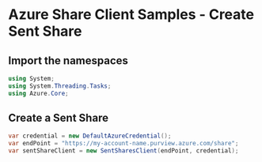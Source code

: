 # Azure Share Client Samples - Create Sent Share

## Import the namespaces

```C# Snippet:SentSharesClientSample_ImportNamespaces
using System;
using System.Threading.Tasks;
using Azure.Core;
```

## Create a Sent Share

```C# Snippet:SentSharesClientSample_CreateSentSharesClient
var credential = new DefaultAzureCredential();
var endPoint = "https://my-account-name.purview.azure.com/share";
var sentShareClient = new SentSharesClient(endPoint, credential);
```
